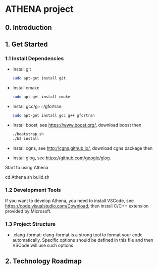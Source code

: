 ATHENA project
==============


## 0. Introduction

## 1. Get Started

### 1.1 Install Dependencies

- Install git

  ```bash
  sudo apt-get install git
  ```

- Install cmake

  ```bash
  sudo apt-get install cmake
  ```

- Install gcc/g++/gfortran

  ```bash
  sudo apt-get install gcc g++ gfortran
  ```

- Install boost, see https://www.boost.org/, download boost then 

  ```bash
  ./bootstrap.sh
  ./b2 install
  ```

- Install cgns, see http://cgns.github.io/, download cgns package then

- Install glog, see https://github.com/google/glog.



Start to using Athena





cd Athena
sh build.sh

### 1.2 Development Tools

If you want to develop Athena, you need to install VSCode, see https://code.visualstudio.com/Download, then install C/C++ extension provided by Microsoft.

### 1.3 Project Structure

* .clang-format: clang-format is a strong tool to format your code automatically. Specific options should be defined in this file and then VSCode will use such options.

## 2. Technology Roadmap
